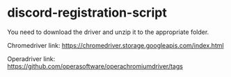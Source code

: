 # discord-registration-script

You need to download the driver and unzip it to the appropriate folder. 

Chromedriver link: https://chromedriver.storage.googleapis.com/index.html

Operadriver link: https://github.com/operasoftware/operachromiumdriver/tags
